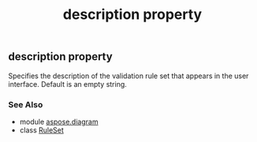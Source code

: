 ﻿---
title: description property
second_title: Aspose.Diagram for Python via .NET API References
description: 
type: docs
weight: 30
url: /python-net/aspose.diagram/ruleset/description/
is_root: false
---

## description property


Specifies the description of the validation rule set that appears in the user interface. Default is an empty string.

### See Also
* module [aspose.diagram](../../)
* class [RuleSet](/diagram/python-net/aspose.diagram/ruleset)

